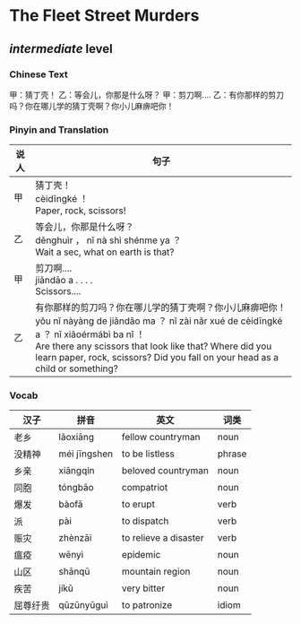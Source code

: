 # The Fleet Street Murders
## *intermediate* level

### Chinese Text
甲：猜丁壳！
乙：等会儿，你那是什么呀？
甲：剪刀啊....
乙：有你那样的剪刀吗？你在哪儿学的猜丁壳啊？你小儿麻痹吧你！

### Pinyin and Translation
|说人|句子|
|----|----|
|甲|猜丁壳！<br />cèidīngké ！<br />Paper, rock, scissors!|
|乙|等会儿，你那是什么呀？<br />děnghuìr ， nǐ nà shì shénme ya ？<br />Wait a sec, what on earth is that?|
|甲|剪刀啊....<br />jiǎndāo a . . . .<br />Scissors....|
|乙|有你那样的剪刀吗？你在哪儿学的猜丁壳啊？你小儿麻痹吧你！<br />yǒu nǐ nàyàng de jiǎndāo ma ？ nǐ zài nǎr xué de cèidīngké a ？ nǐ xiǎoérmábì ba nǐ ！<br />Are there any scissors that look like that? Where did you learn paper, rock, scissors? Did you fall on your head as a child or something?|
### Vocab
|汉子|拼音|英文|词类|
|----|----|----|----|
|老乡|lǎoxiāng|fellow countryman|noun|
|没精神|méi jīngshen|to be listless|phrase|
|乡亲|xiāngqin|beloved countryman|noun|
|同胞|tóngbāo|compatriot|noun|
|爆发|bàofā|to erupt|verb|
|派|pài|to dispatch|verb|
|赈灾|zhènzāi|to relieve a disaster|verb|
|瘟疫|wēnyì|epidemic|noun|
|山区|shānqū|mountain region|noun|
|疾苦|jíkǔ|very bitter|noun|
|屈尊纡贵|qūzūnyūguì|to patronize|idiom|